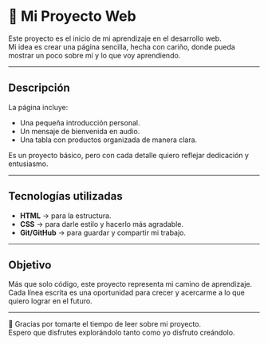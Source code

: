 # 🌸 Mi Proyecto Web

Este proyecto es el inicio de mi aprendizaje en el desarrollo web.  
Mi idea es crear una página sencilla, hecha con cariño, donde pueda mostrar un poco sobre mí y lo que voy aprendiendo.  

---

## Descripción

La página incluye:  
- Una pequeña introducción personal.  
- Un mensaje de bienvenida en audio.  
- Una tabla con productos organizada de manera clara.  

Es un proyecto básico, pero con cada detalle quiero reflejar dedicación y entusiasmo.  

---

## Tecnologías utilizadas

- **HTML** → para la estructura.  
- **CSS** → para darle estilo y hacerlo más agradable.  
- **Git/GitHub** → para guardar y compartir mi trabajo.  

---

## Objetivo

Más que solo código, este proyecto representa mi camino de aprendizaje.  
Cada línea escrita es una oportunidad para crecer y acercarme a lo que quiero lograr en el futuro.  

---

💜 Gracias por tomarte el tiempo de leer sobre mi proyecto.  
Espero que disfrutes explorándolo tanto como yo disfruto creándolo.  

